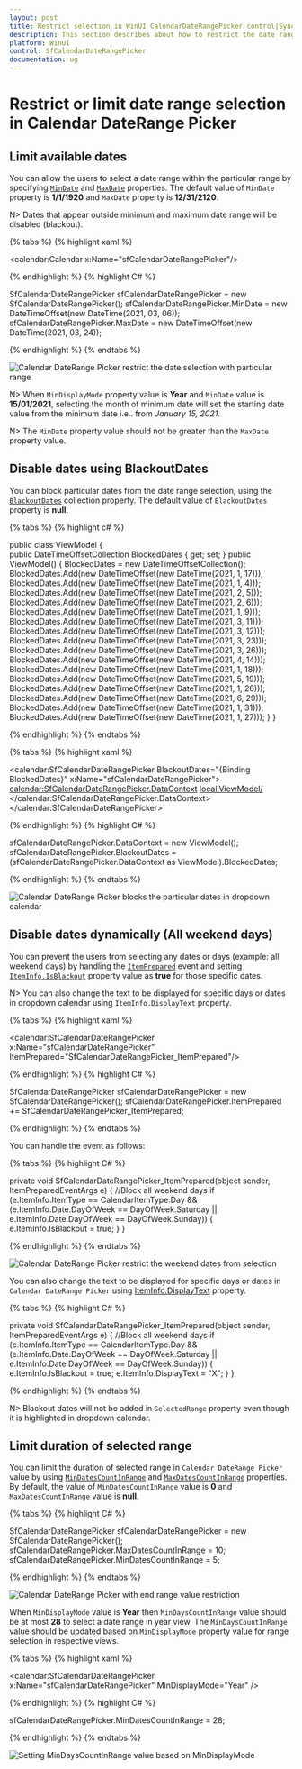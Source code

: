```yaml
---
layout: post
title: Restrict selection in WinUI CalendarDateRangePicker control|Syncfusion
description: This section describes about how to restrict the date range selection in WinUI Calendar DateRange Picker control.
platform: WinUI
control: SfCalendarDateRangePicker
documentation: ug
---
```


# Restrict or limit date range selection in Calendar DateRange Picker

## Limit available dates

You can allow the users to select a date range within the particular range by specifying [`MinDate`](https://help.syncfusion.com/cr/winui/Syncfusion.UI.Xaml.Calendar.SfCalendarDateRangePicker.html#Syncfusion_UI_Xaml_Calendar_SfCalendarDateRangePicker_MinDate) and [`MaxDate`](https://help.syncfusion.com/cr/winui/Syncfusion.UI.Xaml.Calendar.SfCalendarDateRangePicker.html#Syncfusion_UI_Xaml_Calendar_SfCalendarDateRangePicker_MaxDate) properties. The default value of `MinDate` property is **1/1/1920** and `MaxDate` property is **12/31/2120**.

N> Dates that appear outside minimum and maximum date range will be disabled (blackout).

{% tabs %}
{% highlight xaml %}

<calendar:Calendar x:Name="sfCalendarDateRangePicker"/>

{% endhighlight  %}
{% highlight C# %}

SfCalendarDateRangePicker sfCalendarDateRangePicker = new SfCalendarDateRangePicker();
sfCalendarDateRangePicker.MinDate = new DateTimeOffset(new DateTime(2021, 03, 06));
sfCalendarDateRangePicker.MaxDate = new DateTimeOffset(new DateTime(2021, 03, 24));

{% endhighlight %}
{% endtabs %}

![Calendar DateRange Picker restrict the date selection with particular range](Getting-Started_images/MinMaxdate.png)

N> When `MinDisplayMode` property value is **Year** and `MinDate` value is **15/01/2021**, selecting the month of minimum date will set the starting date value from the minimum date i.e.. from *January 15, 2021*.

N> The `MinDate` property value should not be greater than the `MaxDate` property value.

## Disable dates using BlackoutDates

You can block particular dates from the date range selection, using the [`BlackoutDates`](https://help.syncfusion.com/cr/winui/Syncfusion.UI.Xaml.Calendar.SfCalendarDateRangePicker.html#Syncfusion_UI_Xaml_Calendar_SfCalendarDateRangePicker_BlackoutDates) collection property. The default value of `BlackoutDates` property is **null**.

{% tabs %}
{% highlight c# %}

public class ViewModel
{       
    public DateTimeOffsetCollection BlockedDates { get; set; }
    public ViewModel()
    {
        BlockedDates = new DateTimeOffsetCollection();
        BlockedDates.Add(new DateTimeOffset(new DateTime(2021, 1, 17)));
        BlockedDates.Add(new DateTimeOffset(new DateTime(2021, 1, 4)));
        BlockedDates.Add(new DateTimeOffset(new DateTime(2021, 2, 5)));
        BlockedDates.Add(new DateTimeOffset(new DateTime(2021, 2, 6)));
        BlockedDates.Add(new DateTimeOffset(new DateTime(2021, 1, 9)));
        BlockedDates.Add(new DateTimeOffset(new DateTime(2021, 3, 11)));
        BlockedDates.Add(new DateTimeOffset(new DateTime(2021, 3, 12)));
        BlockedDates.Add(new DateTimeOffset(new DateTime(2021, 3, 23)));
        BlockedDates.Add(new DateTimeOffset(new DateTime(2021, 3, 26)));
        BlockedDates.Add(new DateTimeOffset(new DateTime(2021, 4, 14)));
        BlockedDates.Add(new DateTimeOffset(new DateTime(2021, 1, 18)));
        BlockedDates.Add(new DateTimeOffset(new DateTime(2021, 5, 19)));
        BlockedDates.Add(new DateTimeOffset(new DateTime(2021, 1, 26)));
        BlockedDates.Add(new DateTimeOffset(new DateTime(2021, 6, 29)));
        BlockedDates.Add(new DateTimeOffset(new DateTime(2021, 1, 31)));
        BlockedDates.Add(new DateTimeOffset(new DateTime(2021, 1, 27)));
    }
}

{% endhighlight  %}
{% endtabs %}

{% tabs %}
{% highlight xaml %}

<calendar:SfCalendarDateRangePicker BlackoutDates="{Binding BlockedDates}" 
                     x:Name="sfCalendarDateRangePicker">
    <calendar:SfCalendarDateRangePicker.DataContext>
        <local:ViewModel/>
    </calendar:SfCalendarDateRangePicker.DataContext>
</calendar:SfCalendarDateRangePicker>

{% endhighlight  %}
{% highlight C# %}

sfCalendarDateRangePicker.DataContext = new ViewModel();
sfCalendarDateRangePicker.BlackoutDates = (sfCalendarDateRangePicker.DataContext as ViewModel).BlockedDates;

{% endhighlight  %}
{% endtabs %}

![Calendar DateRange Picker blocks the particular dates in dropdown calendar](Getting-Started_images/BlackoutDates.png)

## Disable dates dynamically (All weekend days)

You can prevent the users from selecting any dates or days (example: all weekend days) by handling the [`ItemPrepared`](https://help.syncfusion.com/cr/winui/Syncfusion.UI.Xaml.Calendar.SfCalendarDateRangePicker.html#Syncfusion_UI_Xaml_Calendar_SfCalendarDateRangePicker_ItemPrepared) event and setting [`ItemInfo.IsBlackout`](https://help.syncfusion.com/cr/winui/Syncfusion.UI.Xaml.Calendar.CalendarItemInfo.html#Syncfusion_UI_Xaml_Calendar_CalendarItemInfo_IsBlackout) property value as **true** for those specific dates.

N> You can also change the text to be displayed for specific days or dates in dropdown calendar using `ItemInfo.DisplayText` property.  

{% tabs %}
{% highlight xaml %}

<calendar:SfCalendarDateRangePicker x:Name="sfCalendarDateRangePicker"
                                    ItemPrepared="SfCalendarDateRangePicker_ItemPrepared"/>

{% endhighlight %}
{% highlight C# %}

SfCalendarDateRangePicker sfCalendarDateRangePicker = new SfCalendarDateRangePicker();
sfCalendarDateRangePicker.ItemPrepared += SfCalendarDateRangePicker_ItemPrepared;

{% endhighlight %}
{% endtabs %}

You can handle the event as follows:

{% tabs %}
{% highlight C# %}

private void SfCalendarDateRangePicker_ItemPrepared(object sender, ItemPreparedEventArgs e)
{
    //Block all weekend days
    if (e.ItemInfo.ItemType == CalendarItemType.Day &&
        (e.ItemInfo.Date.DayOfWeek == DayOfWeek.Saturday ||
        e.ItemInfo.Date.DayOfWeek == DayOfWeek.Sunday))
    {
        e.ItemInfo.IsBlackout = true;
    }
}

{% endhighlight %}
{% endtabs %}

![Calendar DateRange Picker restrict the weekend dates from selection](Getting-Started_images/blockweekend.png)

You can also change the text to be displayed for specific days or dates in `Calendar DateRange Picker` using [ItemInfo.DisplayText](https://help.syncfusion.com/cr/winui/Syncfusion.UI.Xaml.Calendar.CalendarItemInfo.html#Syncfusion_UI_Xaml_Calendar_CalendarItemInfo_DisplayText) property. 

{% tabs %}
{% highlight C# %}

private void SfCalendarDateRangePicker_ItemPrepared(object sender, ItemPreparedEventArgs e)
{
    //Block all weekend days
    if (e.ItemInfo.ItemType == CalendarItemType.Day &&
        (e.ItemInfo.Date.DayOfWeek == DayOfWeek.Saturday ||
        e.ItemInfo.Date.DayOfWeek == DayOfWeek.Sunday))
    {
        e.ItemInfo.IsBlackout = true;
        e.ItemInfo.DisplayText = "X";
    }
}

{% endhighlight %}
{% endtabs %}

N> Blackout dates will not be added in `SelectedRange` property even though it is highlighted in dropdown calendar.

## Limit duration of selected range

You can limit the duration of selected range in `Calendar DateRange Picker` value by using [`MinDatesCountInRange`](https://help.syncfusion.com/cr/winui/Syncfusion.UI.Xaml.Calendar.SfCalendarDateRangePicker.html#Syncfusion_UI_Xaml_Calendar_SfCalendarDateRangePicker_MinDatesCountInRange) and [`MaxDatesCountInRange`](https://help.syncfusion.com/cr/winui/Syncfusion.UI.Xaml.Calendar.SfCalendarDateRangePicker.html#Syncfusion_UI_Xaml_Calendar_SfCalendarDateRangePicker_MaxDatesCountInRange) properties. By default, the value of `MinDatesCountInRange` value is **0** and `MaxDatesCountInRange` value is **null**.

{% tabs %}
{% highlight C# %}

SfCalendarDateRangePicker sfCalendarDateRangePicker = new SfCalendarDateRangePicker();
sfCalendarDateRangePicker.MaxDatesCountInRange = 10;
sfCalendarDateRangePicker.MinDatesCountInRange = 5;

{% endhighlight  %}
{% endtabs %}

![Calendar DateRange Picker with end range value restriction](Getting-Started_images/Selection-By-DayCount.png)

When `MinDisplayMode` value is **Year** then `MinDaysCountInRange` value should be at most **28** to select a date range in year view. The `MinDaysCountInRange` value should be updated based on `MinDisplayMode` property value for range selection in respective views. 

{% tabs %}
{% highlight xaml %}

<calendar:SfCalendarDateRangePicker x:Name="sfCalendarDateRangePicker" MinDisplayMode="Year" />

{% endhighlight  %}
{% highlight C# %}

sfCalendarDateRangePicker.MinDatesCountInRange = 28;

{% endhighlight  %}
{% endtabs %}

![Setting MinDaysCountInRange value based on MinDisplayMode](Navigate-Between-Views_images/mindisplaymode-mindayscountinrange.png)



